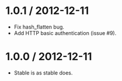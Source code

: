 
1.0.1 / 2012-12-11 
==================

  * Fix hash\_flatten bug.
  * Add HTTP basic authentication (issue #9).

1.0.0 / 2012-12-11 
==================

 * Stable is as stable does.
